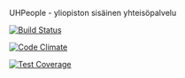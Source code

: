 UHPeople - yliopiston sisäinen yhteisöpalvelu

[![Build Status](https://travis-ci.org/makroma/UHPeople.svg?token=oicMpF1zWwbv5bAh1DKZ&branch=dev)](https://travis-ci.org/makroma/UHPeople)

[![Code Climate](https://codeclimate.com/github/makroma/UHPeople/badges/gpa.svg)](https://codeclimate.com/github/makroma/UHPeople)

[![Test Coverage](https://codeclimate.com/github/makroma/UHPeople/badges/coverage.svg)](https://codeclimate.com/github/makroma/UHPeople)
